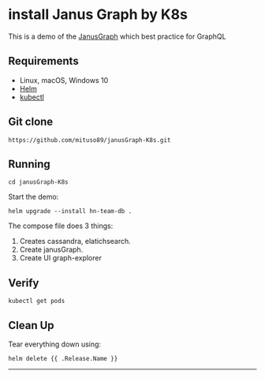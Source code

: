 # install Janus Graph by K8s
This is a demo of the [JanusGraph](https://docs.janusgraph.org/) which best practice for GraphQL

## Requirements
  - Linux, macOS, Windows 10
  - [Helm](https://helm.sh/docs/intro/install/)
  - [kubectl](https://kubernetes.io/docs/tasks/tools/install-kubectl/)


## Git clone

```
https://github.com/mituso89/janusGraph-K8s.git
```

## Running


```
cd janusGraph-K8s

```

Start the demo:

```
helm upgrade --install hn-team-db .
```

The compose file does 3 things: 

1.  Creates cassandra, elatichsearch.
2.  Create janusGraph.
3.  Create UI graph-explorer


## Verify

```
kubectl get pods
```

## Clean Up

Tear everything down using:

```
helm delete {{ .Release.Name }}
```

***
